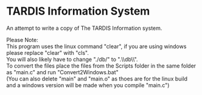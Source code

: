# TARDIS Information System
An attempt to write a copy of The TARDIS Information system. <br/>

Please Note: <br/>
This program uses the linux command "clear", if you are using windows please replace "clear" with "cls". <br/>
You will also likely have to change "./db/" to ".\\\\db\\\\". <br/>
To convert the files place the files from the Scripts folder in the same folder as "main.c" and run "Convert2Windows.bat" <br/>
(You can also delete "main" and "main.o" as thoes are for the linux build and a windows version will be made when you compile "main.c")
